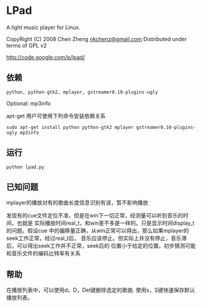 LPad
====

A light music player for Linux.

CopyRight (C) 2008 Chen Zheng <nkchenz@gmail.com> 
Distributed under terms of GPL v2

http://code.google.com/p/lpad/

依赖
----

    python, python-gtk2, mplayer, gstreamer0.10-plugins-ugly

Optional: mp3info 

apt-get 用户可使用下列命令安装依赖关系

    sudo apt-get install python python-gtk2 mplayer gstreamer0.10-plugins-ugly mp3info

运行
----

    python lpad.py

已知问题
--------

mplayer的播放对有的歌曲长度信息识别有误，暂不影响播放

发现有的cue文件定位不准，但是在win下一切正常，经测量可以听到音乐的时间，也就是
实际播放时间real_t，和win差不多是一样的。只是显示时间display_t的问题。假设cue
中的偏移量正确，从win正常可以得出，那么如果mplayer的seek工作正常，经过real_t后，
音乐应该停止。但实际上并没有停止，音乐滞后，可以得出seek工作并不正常，seek后的
位置小于给定的位置。初步猜测可能和音乐文件的编码比特率有关系

帮助
----

在播放列表中，可以使用d，D，Del键删除选定的歌曲.
使用s，S键快速保存默认播放列表。

